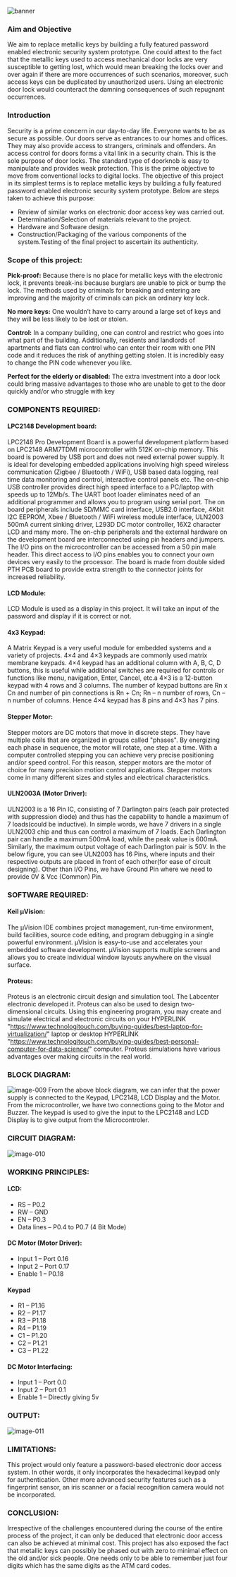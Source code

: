 ![banner](https://user-images.githubusercontent.com/76027425/210289729-c2f96c32-3e2e-49c0-895b-11a7e0549a29.png)

### Aim and Objective
We aim to replace metallic keys by building a fully featured password enabled electronic security system prototype. One could attest to the fact that the metallic keys used to access mechanical door locks are very susceptible to getting lost, which would mean breaking the locks over and over again if there are more occurrences of such scenarios, moreover, such access keys can be duplicated by unauthorized users. Using an electronic door lock would counteract the damning consequences of such repugnant occurrences.


### Introduction
Security is a prime concern in our day-to-day life. Everyone wants to be as secure as possible. Our doors serve as entrances to our homes and offices. They may also provide access to strangers, criminals and offenders. An access control for doors forms a vital link in a security chain. This is the sole purpose of door locks. The standard type of doorknob is easy to manipulate and provides weak protection. This is the prime objective to move from conventional locks to digital locks. The objective of this project in its simplest terms is to replace metallic keys by building a fully featured password enabled electronic security system prototype. Below are steps taken to achieve this purpose:
- Review of similar works on electronic door access key was carried out.
- Determination/Selection of materials relevant to the project.
- Hardware and Software design.
- Construction/Packaging of the various components of the system.Testing of the final project to ascertain its authenticity.


### Scope of this project:
**Pick-proof:** Because there is no place for metallic keys with the electronic lock, it prevents break-ins because burglars are unable to pick or bump the lock. The methods used by criminals for breaking and entering are improving and the majority of criminals can pick an ordinary key lock.

**No more keys:** One wouldn’t have to carry around a large set of keys and they will be less likely to be lost or stolen.

**Control:** In a company building, one can control and restrict who goes into what part of the building. Additionally, residents and landlords of apartments and flats can control who can enter their room with one PIN code and it reduces the risk of anything getting stolen. It is incredibly easy to change the PIN code whenever you like.

**Perfect for the elderly or disabled:** The extra investment into a door lock could bring massive advantages to those who are unable to get to the door quickly and/or who struggle with key


### COMPONENTS REQUIRED:
#### LPC2148 Development board:
LPC2148 Pro Development Board is a powerful development platform based on LPC2148 ARM7TDMI microcontroller with 512K on-chip memory. This board is powered by USB port and does not need external power supply. It is ideal for developing embedded applications involving high speed wireless communication (Zigbee / Bluetooth / WiFi), USB based data logging, real time data monitoring and control, interactive control panels etc. The on-chip USB controller provides direct high speed interface to a PC/laptop with speeds up to 12Mb/s. The UART boot loader eliminates need of an additional programmer and allows you to program using serial port. The on board peripherals include SD/MMC card interface, USB2.0 interface, 4Kbit I2C EEPROM, Xbee / Bluetooth / WiFi wireless module interface, ULN2003 500mA current sinking driver, L293D DC motor controller, 16X2 character LCD and many more. The on-chip peripherals and the external hardware on the development board are interconnected using pin headers and jumpers. The I/O pins on the microcontroller can be accessed from a 50 pin male header. This direct access to I/O pins enables you to connect your own devices very easily to the processor. The board is made from double sided PTH PCB board to provide extra strength to the connector joints for increased reliability.

#### LCD Module:
LCD Module is used as a display in this project. It will take an input of the password and display if it is correct or not.

#### 4x3 Keypad:
A Matrix Keypad is a very useful module for embedded systems and a variety of projects. 4×4 and 4×3 keypads are commonly used matrix membrane keypads. 4×4 keypad has an additional column with A, B, C, D buttons, this is useful while additional switches are required for controls or functions like menu, navigation, Enter, Cancel, etc.a 4×3 is a 12-button keypad with 4 rows and 3 columns. The number of keypad buttons are Rn x Cn and number of pin connections is Rn + Cn; Rn – n number of rows, Cn – n number of columns. Hence 4×4 keypad has 8 pins and 4×3 has 7 pins.

#### Stepper Motor:
Stepper motors are DC motors that move in discrete steps. They have multiple coils that are organized in groups called "phases". By energizing each phase in sequence, the motor will rotate, one step at a time. With a computer controlled stepping you can achieve very precise positioning and/or speed control. For this reason, stepper motors are the motor of choice for many precision motion control applications. Stepper motors come in many different sizes and styles and electrical characteristics.

#### ULN2003A (Motor Driver):
ULN2003 is a 16 Pin IC, consisting of 7 Darlington pairs (each pair protected with suppression diode) and thus has the capability to handle a maximum of 7 loads(could be inductive). In simple words, we have 7 drivers in a single ULN2003 chip and thus can control a maximum of 7 loads. Each Darlington pair can handle a maximum 500mA load, while the peak value is 600mA. Similarly, the maximum output voltage of each Darlington pair is 50V. In the below figure, you can see ULN2003 has 16 Pins, where inputs and their respective outputs are placed in front of each other(for ease of circuit designing). Other than I/O Pins, we have Ground Pin where we need to provide 0V & Vcc (Common) Pin.


### SOFTWARE REQUIRED:
#### Keil µVision:
The µVision IDE combines project management, run-time environment, build facilities, source code editing, and program debugging in a single powerful environment. µVision is easy-to-use and accelerates your embedded software development. µVision supports multiple screens and allows you to create individual window layouts anywhere on the visual surface.

#### Proteus:
Proteus is an electronic circuit design and simulation tool. The Labcenter electronic developed it. Proteus can also be used to design two-dimensional circuits. Using this engineering program, you may create and simulate electrical and electronic circuits on your  HYPERLINK "https://www.technologitouch.com/buying-guides/best-laptop-for-virtualization/" laptop or desktop  HYPERLINK "https://www.technologitouch.com/buying-guides/best-personal-computer-for-data-science/" computer. Proteus simulations have various advantages over making circuits in the real world.


### BLOCK DIAGRAM:
![image-009](https://user-images.githubusercontent.com/76027425/210290441-8cfd297e-64bf-4ce7-8afa-6b0c0d8d2c8b.jpg)
From the above block diagram, we can infer that the power supply is connected to the Keypad, LPC2148, LCD Display and the Motor. From the microcontroller, we have two connections going to the Motor and Buzzer. The keypad is used to give the input to the LPC2148 and LCD Display is to give output from the Microcontroler.


### CIRCUIT DIAGRAM:
![image-010](https://user-images.githubusercontent.com/76027425/210290464-c7146d8b-366d-4b5e-ae88-a90a9d23e450.jpg)


### WORKING PRINCIPLES:
#### LCD:
- RS – P0.2
- RW – GND
- EN – P0.3
- Data lines – P0.4 to P0.7 (4 Bit Mode) 

#### DC Motor (Motor Driver):
- Input 1 – Port 0.16
- Input 2 – Port 0.17
- Enable 1 – P0.18

#### Keypad
- R1 – P1.16
- R2 – P1.17
- R3 – P1.18
- R4 – P1.19
- C1 – P1.20
- C2 – P1.21
- C3 – P1.22

#### DC Motor Interfacing:
- Input 1 – Port 0.0
- Input 2 – Port 0.1
- Enable 1 – Directly giving 5v


### OUTPUT:
![image-011](https://user-images.githubusercontent.com/76027425/210290663-6f11dfd4-e63d-4e5f-8dbb-bf5bd7e2868f.jpg)


### LIMITATIONS:
This project would only feature a password-based electronic door access system. In other words, it only incorporates the hexadecimal keypad only for authentication. Other more advanced security features such as a fingerprint sensor, an iris scanner or a facial recognition camera would not be incorporated.


### CONCLUSION:
Irrespective of the challenges encountered during the course of the entire process of the project, it can only be deduced that electronic door access can also be achieved at minimal cost. This project has also exposed the fact that metallic keys can possibly be phased out with zero to minimal effect on the old and/or sick people. One needs only to be able to remember just four digits which has the same digits as the ATM card codes.
